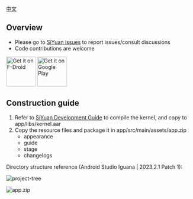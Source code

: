 [中文](https://github.com/siyuan-note/siyuan-android/blob/master/README_zh_CN.md)

## Overview

* Please go to [SiYuan issues](https://github.com/siyuan-note/siyuan/issues) to report issues/consult discussions
* Code contributions are welcome

[<img src="https://fdroid.gitlab.io/artwork/badge/get-it-on.png" alt="Get it on F-Droid" height="80">](https://f-droid.org/packages/org.b3log.siyuan/)
[<img src="https://play.google.com/intl/en_us/badges/images/generic/en-play-badge.png" alt="Get it on Google Play" height="80">](https://play.google.com/store/apps/details?id=org.b3log.siyuan)

## Construction guide

1. Refer to [SiYuan Development Guide](https://github.com/siyuan-note/siyuan/blob/master/.github/CONTRIBUTING.md) to compile the kernel, and copy to app/libs/kernel.aar
2. Copy the resource files and package it in app/src/main/assets/app.zip
   * appearance
   * guide
   * stage
   * changelogs

Directory structure reference (Android Studio Iguana | 2023.2.1 Patch 1):

![project-tree](project-tree.png)

![app.zip](app-zip.png)
